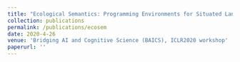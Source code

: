 ```yaml
---
title: "Ecological Semantics: Programming Environments for Situated Language Understanding"
collection: publications
permalink: /publications/ecosem
date: 2020-4-26
venue: 'Bridging AI and Cognitive Science (BAICS), ICLR2020 workshop'
paperurl: ''
---
```


